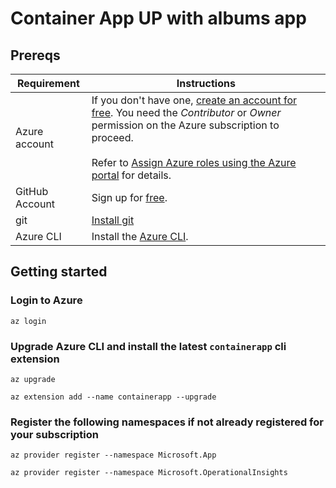 # Container App UP with albums app

## Prereqs 

| Requirement  | Instructions |
|--|--|
| Azure account | If you don't have one, [create an account for free](https://azure.microsoft.com/free/?WT.mc_id=A261C142F). You need the *Contributor* or *Owner* permission on the Azure subscription to proceed. <br><br>Refer to [Assign Azure roles using the Azure portal](../role-based-access-control/role-assignments-portal.md?tabs=current) for details. |
| GitHub Account | Sign up for [free](https://github.com/join). |
| git | [Install git](https://git-scm.com/downloads) |
| Azure CLI | Install the [Azure CLI](/cli/azure/install-azure-cli).|


## Getting started 

### Login to Azure 
```
az login 
```

### Upgrade Azure CLI and install the latest `containerapp` cli extension 

```
az upgrade 
```
```
az extension add --name containerapp --upgrade
```

### Register the following namespaces if not already registered for your subscription
```
az provider register --namespace Microsoft.App
```
```
az provider register --namespace Microsoft.OperationalInsights
```

## 
